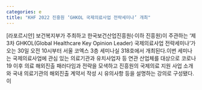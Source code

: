 ```yaml
---
categories: e
title: "KHF 2022 진흥원 ‘GHKOL 국제의료사업 전략세미나’ 개최"
---
```

[라포르시안] 보건복지부가 주최하고 한국보건산업진흥원(·이하 진흥원)이 주관하는 ‘제3차 GHKOL(Global Healthcare Key Opinion Leader) 국제의료사업 전략세미나’가 오는 30일 오전 10시부터 서울 코엑스 3층 세미나실 318호에서 개최된다.이번 세미나는 국제의료사업에 관심 있는 의료기관과 유치사업자 등 연관 산업체를 대상으로 코로나19 이후 의료 해외진출 패러다임과 전략을 모색하고 진흥원의 국제의료 지원 사업 소개와 국내 의료기관의 해외진출 계약서 작성 시 유의사항 등을 설명하는 강의로 구성됐다.이